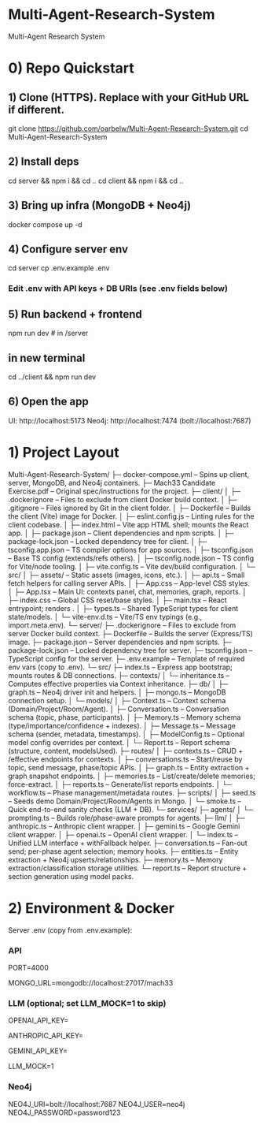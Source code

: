 # Multi-Agent-Research-System
Multi-Agent Research System

# 0) Repo Quickstart

## 1) Clone (HTTPS). Replace with your GitHub URL if different.
git clone https://github.com/oarbelw/Multi-Agent-Research-System.git
cd Multi-Agent-Research-System

## 2) Install deps
cd server && npm i && cd ..
cd client && npm i && cd ..

## 3) Bring up infra (MongoDB + Neo4j)
docker compose up -d

## 4) Configure server env
cd server
cp .env.example .env
### Edit .env with API keys + DB URIs (see .env fields below)

## 5) Run backend + frontend
npm run dev            # in /server
## in new terminal
cd ../client && npm run dev

## 6) Open the app
UI:      http://localhost:5173
Neo4j:   http://localhost:7474  (bolt://localhost:7687)

# 1) Project Layout

Multi-Agent-Research-System/
├─ docker-compose.yml                – Spins up client, server, MongoDB, and Neo4j containers.
├─ Mach33 Candidate Exercise.pdf     – Original spec/instructions for the project.
├─ client/
│  ├─ .dockerignore                  – Files to exclude from client Docker build context.
│  ├─ .gitignore                     – Files ignored by Git in the client folder.
│  ├─ Dockerfile                     – Builds the client (Vite) image for Docker.
│  ├─ eslint.config.js               – Linting rules for the client codebase.
│  ├─ index.html                     – Vite app HTML shell; mounts the React app.
│  ├─ package.json                   – Client dependencies and npm scripts.
│  ├─ package-lock.json              – Locked dependency tree for client.
│  ├─ tsconfig.app.json              – TS compiler options for app sources.
│  ├─ tsconfig.json                  – Base TS config (extends/refs others).
│  ├─ tsconfig.node.json             – TS config for Vite/node tooling.
│  ├─ vite.config.ts                 – Vite dev/build configuration.
│  └─ src/
│     ├─ assets/                     – Static assets (images, icons, etc.).
│     ├─ api.ts                      – Small fetch helpers for calling server APIs.
│     ├─ App.css                     – App-level CSS styles.
│     ├─ App.tsx                     – Main UI: contexts panel, chat, memories, graph, reports.
│     ├─ index.css                   – Global CSS reset/base styles.
│     ├─ main.tsx                    – React entrypoint; renders <App />.
│     ├─ types.ts                    – Shared TypeScript types for client state/models.
│     └─ vite-env.d.ts               – Vite/TS env typings (e.g., import.meta.env).
└─ server/
   ├─ .dockerignore                  – Files to exclude from server Docker build context.
   ├─ Dockerfile                     – Builds the server (Express/TS) image.
   ├─ package.json                   – Server dependencies and npm scripts.
   ├─ package-lock.json              – Locked dependency tree for server.
   ├─ tsconfig.json                  – TypeScript config for the server.
   ├─ .env.example                   – Template of required env vars (copy to .env).
   └─ src/
      ├─ index.ts                    – Express app bootstrap; mounts routes & DB connections.
      ├─ contexts/
      │  └─ inheritance.ts           – Computes effective properties via Context inheritance.
      ├─ db/
      │  ├─ graph.ts                 – Neo4j driver init and helpers.
      │  ├─ mongo.ts                 – MongoDB connection setup.
      │  └─ models/
      │     ├─ Context.ts            – Context schema (Domain/Project/Room/Agent).
      │     ├─ Conversation.ts       – Conversation schema (topic, phase, participants).
      │     ├─ Memory.ts             – Memory schema (type/importance/confidence + indexes).
      │     ├─ Message.ts            – Message schema (sender, metadata, timestamps).
      │     ├─ ModelConfig.ts        – Optional model config overrides per context.
      │     └─ Report.ts             – Report schema (structure, content, modelsUsed).
      ├─ routes/
      │  ├─ contexts.ts              – CRUD + /effective endpoints for contexts.
      │  ├─ conversations.ts         – Start/reuse by topic, send message, phase/topic APIs.
      │  ├─ graph.ts                 – Entity extraction + graph snapshot endpoints.
      │  ├─ memories.ts              – List/create/delete memories; force-extract.
      │  ├─ reports.ts               – Generate/list reports endpoints.
      │  └─ workflow.ts              – Phase management/metadata routes.
      ├─ scripts/
      │  ├─ seed.ts                  – Seeds demo Domain/Project/Room/Agents in Mongo.
      │  └─ smoke.ts                 – Quick end-to-end sanity checks (LLM + DB).
      └─ services/
         ├─ agents/
         │  └─ prompting.ts          – Builds role/phase-aware prompts for agents.
         ├─ llm/
         │  ├─ anthropic.ts          – Anthropic client wrapper.
         │  ├─ gemini.ts             – Google Gemini client wrapper.
         │  ├─ openai.ts             – OpenAI client wrapper.
         │  └─ index.ts              – Unified LLM interface + withFallback helper.
         ├─ conversation.ts          – Fan-out send; per-phase agent selection; memory hooks.
         ├─ entities.ts              – Entity extraction + Neo4j upserts/relationships.
         ├─ memory.ts                – Memory extraction/classification storage utilities.
         └─ report.ts                – Report structure + section generation using model packs.


# 2) Environment & Docker

Server .env (copy from .env.example):

### API

PORT=4000

MONGO_URL=mongodb://localhost:27017/mach33

### LLM (optional; set LLM_MOCK=1 to skip)

OPENAI_API_KEY=

ANTHROPIC_API_KEY=

GEMINI_API_KEY=

LLM_MOCK=1

### Neo4j
NEO4J_URI=bolt://localhost:7687
NEO4J_USER=neo4j
NEO4J_PASSWORD=password123

